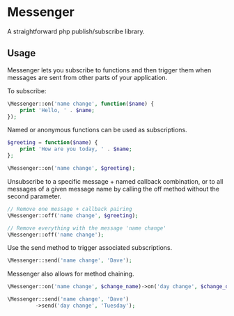 Messenger
=========

A straightforward php publish/subscribe library.

## Usage

Messenger lets you subscribe to functions and then trigger them when messages
are sent from other parts of your application.

To subscribe:

```php
\Messenger::on('name change', function($name) {
    print 'Hello, ' . $name;
});
```

Named or anonymous functions can be used as subscriptions.
```php
$greeting = function($name) {
    print 'How are you today, ' . $name;
};

\Messenger::on('name change', $greeting);

```

Unsubscribe to a specific message + named callback combination, or to
all messages of a given message name by calling the off method without the
second parameter.

```php
// Remove one message + callback pairing
\Messenger::off('name change', $greeting);

// Remove everything with the message 'name change'
\Messenger::off('name change');
```

Use the send method to trigger associated subscriptions.

```php
\Messenger::send('name change', 'Dave');
```

Messenger also allows for method chaining.
```php
\Messenger::on('name change', $change_name)->on('day change', $change_day);

\Messenger::send('name change', 'Dave')
         ->send('day change', 'Tuesday');
```

